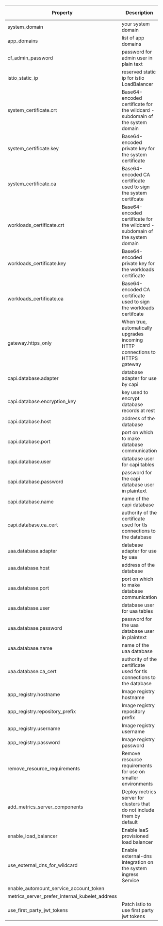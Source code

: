 | Property | Description  | Required | Default value | Example | Additional options|
| --- | --- | --- | ---| --- | --- |
| system_domain | your system domain | Yes | no value | `system.cf.example.com` | |
| app_domains | list of app domains | Yes | no value | ["apps.cf.example.com"] | |
| cf_admin_password | password for admin user in plain text | Yes | no value | 2fK2zLXPgvmsESrB87sADZQvdLeY5Kv4 | |
| istio_static_ip | reserved static ip for istio LoadBalancer | No | no value | "192.168.0.0" | |
| system_certificate.crt | Base64-encoded certificate for the wildcard - subdomain of the system domain | Yes | no value | CN=*.system.cf.example.com |  |
| system_certificate.key | Base64-encoded private key for the system certificate | Yes | no value |  |  |
| system_certificate.ca | Base64-encoded CA certificate used to sign the system certifcate | Yes | no value |  |  |
| workloads_certificate.crt | Base64-encoded certificate for the wildcard - subdomain of the system domain | Yes | no value | CN=*.apps.cf.example.com |  |
| workloads_certificate.key | Base64-encoded private key for the workloads certificate | Yes | no value |  |  |
| workloads_certificate.ca | Base64-encoded CA certificate used to sign the workloads certifcate | Yes | no value |  |  |
| gateway.https_only | When true, automatically upgrades incoming HTTP connections to HTTPS gateway | Yes | true |  |  |
| capi.database.adapter | database adapter for use by capi | Yes | no value | postgres | mysql |
| capi.database.encryption_key | key used to encrypt database records at rest | Yes | no value | YqEgP7KxSjUmQTSX9drTkQLye8wrqrP4 |  |
| capi.database.host | address of the database | Yes | no value | `my-postgres.cf.example.com` |  |
| capi.database.port | port on which to make database communication | Yes | no value | 5432 |  |
| capi.database.user | database user for capi tables | Yes | no value | capi-db-user |  |
| capi.database.password | password for the capi database user in plaintext | Yes | no value | d8sQaD9yFWEvBADQE9yFBAt4s5843e6P |  |
| capi.database.name | name of the capi database | Yes | no value | ccdb |  |
| capi.database.ca_cert | authority of the certificate used for tls connections to the database | No | no value |  |  |
| uaa.database.adapter | database adapter for use by uaa | Yes | no value | postgresql | mysql |
| uaa.database.host | address of the database | Yes | no value | `my-postgres.cf.example.com` |  |
| uaa.database.port | port on which to make database communication | Yes | no value | 5432 |  |
| uaa.database.user | database user for uaa tables | Yes | no value | uaa-db-user |  |
| uaa.database.password | password for the uaa database user in plaintext | Yes | no value | d8sQaD9yFWEvBADQE9yFBAt4s5843e6P |  |
| uaa.database.name | name of the uaa database | Yes | no value | ccdb |  |
| uaa.database.ca_cert | authority of the certificate used for tls connections to the database | No | no value |  |  |
| app_registry.hostname | Image registry hostname | Yes | no value | https://index.docker.io/v1/ | https://gcr.io |
| app_registry.repository_prefix | Image registry repository prefix | Yes | no value | my-org |  |
| app_registry.username | Image registry username | Yes | no value | Wingdang |  |
| app_registry.password | Image registry password | Yes | no value | Foobrizzle |  |
| remove_resource_requirements | Remove resource requirements for use on smaller environments | No | false |  |  |
| add_metrics_server_components | Deploy metrics server for clusters that do not include them by default | No | false |  |  |
| enable_load_balancer | Enable IaaS provisioned load balancer | No | true |  |  |
| use_external_dns_for_wildcard | Enable external-dns integration on the system ingress Service | No | false |  | |
| enable_automount_service_account_token |  | No | false |  |  |
| metrics_server_prefer_internal_kubelet_address |  | No | false |  |  |
| use_first_party_jwt_tokens | Patch istio to use first party jwt tokens | No | false |  |  |
